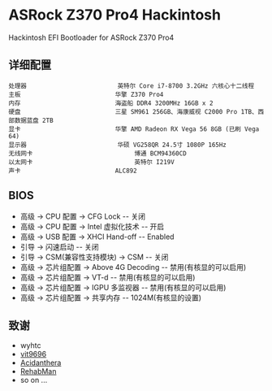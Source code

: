 # ASRock Z370 Pro4 Hackintosh
Hackintosh EFI Bootloader for ASRock Z370 Pro4

## 详细配置

```properties
处理器							英特尔 Core i7-8700 3.2GHz 六核心十二线程
主板							华擎 Z370 Pro4
内存							海盗船 DDR4 3200MHz 16GB x 2
硬盘							三星 SM961 256GB、海康威视 C2000 Pro 1TB、西部数据蓝盘 2TB
显卡							华擎 AMD Radeon RX Vega 56 8GB (已刷 Vega 64)
显示器							华硕 VG258QR 24.5寸 1080P 165Hz
无线网卡							博通 BCM94360CD
以太网卡							英特尔 I219V
声卡							ALC892
```

## BIOS

- 高级 -> CPU 配置 -> CFG Lock -- 关闭
- 高级 -> CPU 配置 -> Intel 虚拟化技术 -- 开启
- 高级 -> USB 配置 -> XHCI Hand-off -- Enabled
- 引导 -> 闪速启动 -- 关闭
- 引导 -> CSM(兼容性支持模块) -> CSM -- 关闭
- 高级 -> 芯片组配置 -> Above 4G Decoding -- 禁用(有核显的可以启用)
- 高级 -> 芯片组配置 -> VT-d -- 禁用(有核显的可以启用)
- 高级 -> 芯片组配置 -> IGPU 多监视器 -- 禁用(有核显的可以启用)
- 高级 -> 芯片组配置 -> 共享内存 -- 1024M(有核显的设置)

## 致谢

- wyhtc
- [vit9696](https://github.com/vit9696)
- [Acidanthera](https://github.com/acidanthera)
- [RehabMan](https://github.com/RehabMan)
- so on ...

